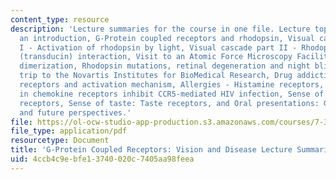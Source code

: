 ```yaml
---
content_type: resource
description: 'Lecture summaries for the course in one file. Lecture topics include
  an introduction, G-Protein coupled receptors and rhodopsin, Visual cascade part
  I - Activation of rhodopsin by light, Visual cascade part II - Rhodopsin and G protein
  (transducin) interaction, Visit to an Atomic Force Microscopy Facility, Rhodopsin
  dimerization, Rhodopsin mutations, retinal degeneration and night blindness, Field
  trip to the Novartis Institutes for BioMedical Research, Drug addiction - Dopamine
  receptors and activation mechanism, Allergies - Histamine receptors, How mutations
  in chemokine receptors inhibit CCR5-mediated HIV infection, Sense of smell: Olfactory
  receptors, Sense of taste: Taste receptors, and Oral presentations: General discussion
  and future perspectives.'
file: https://ol-ocw-studio-app-production.s3.amazonaws.com/courses/7-342-g-protein-coupled-receptors-vision-and-disease-spring-2007/4ccb4c9ebfe13740020c7405aa98feea_7342_lec_sum.pdf
file_type: application/pdf
resourcetype: Document
title: 'G-Protein Coupled Receptors: Vision and Disease Lecture Summaries'
uid: 4ccb4c9e-bfe1-3740-020c-7405aa98feea
---
```

